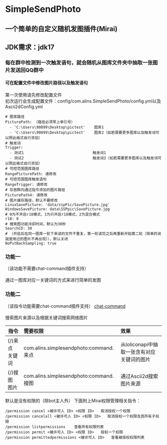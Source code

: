 # SimpleSendPhoto

## 一个简单的自定义随机发图插件(Mirai)
## JDK需求：jdk17
### 每在群中检测到一次触发语句，就会随机从图库文件夹中抽取一张图片发送回QQ群中
#### 可在配置文件中修改图片路径以及触发语句


第一次使用请先修改配置文件  
初次运行会生成配置文件：config/com.alins.SimpleSendPhoto/config.yml以及Ascii2dConfig.yml
```
# 图库路径
PicturePath: （路径必须带上单引号）
  - 'C:\Users\90899\Desktop\pictest'    图库1
  - 'C:\Users\90899\Desktop\pictest'    图库2（如若需要更多图库以及触发词可以照此格式自行添加）
# 触发词
Trigger: 
  - 测试1                               触发词1
  - 测试2                               触发词2（如若需要更多图库以及触发词可以照此格式自行添加）
# 可控范围图库路径
RangePicturePath: 请修改
# 可控范围图库触发语句
RangeTrigger: 请修改
# 存放群内通过指令添加的图片路径
PicturePath4: 请修改
# 图片缓存路径，默认不要修改
LinuxSavePicture: 'data/sspPic/SavePicture.jpg'
WindowsSavePicture: data\SSPpic\SavePicture.jpg
# 0为不开启r18模式，1为只开启r18模式，2为混合模式
r18: 0
# 搜索图功能冷却时间，默认为30秒
SearchCD: 30
# （开启后在同一图库一轮下来读的文件不重复，第一轮读完之后再重新开始第二轮（简单的说就是用过的图片不再出现）），默认关闭
NoPutBackSampling: true
```

### 功能一
（该功能不需要chat-command插件支持）<br><br>
通过一图库对应一关键词的方式来进行简单的发图

### 功能二
（该指令功能需要chat-command插件支持）
[chat-command](https://github.com/project-mirai/chat-command)<br><br>
搜索图片来源以及根据关键词搜索网络图片

| 指令        | 需要权限                                 | 效果                         |
|-----------|:-------------------------------------|:---------------------------|
| (/)来点 关键词 | com.alins.simplesendphoto:command.来点 | 从loliconapi中抽取一张含有对应关键词的图片 |
 | (/)搜图 图片  | com.alins.simplesendphoto:command.搜图 | 通过Ascii2d搜索图片来源|

默认是没有权限的（除bot主人外）
下面附上Mirai权限管理相关指令：
```
/permission cancel <被许可人 ID> <权限 ID>   取消授权一个权限
/permission cancelall <被许可人 ID> <权限 ID>   取消授权一个权限及其所有子权限
/permission listpermissions    查看所有权限列表
/permission permit <被许可人 ID> <权限 ID>   授权一个权限
/permission permittedpermissions <被许可人 ID>   查看被授权权限列表
```
